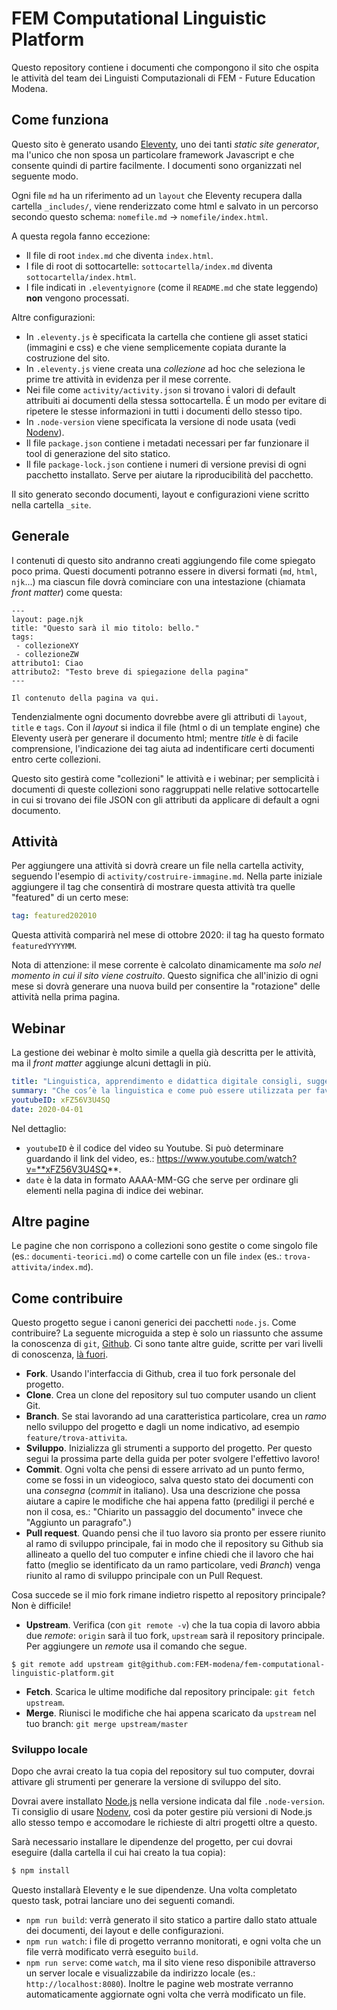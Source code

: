 # FEM Computational Linguistic Platform
Questo repository contiene i documenti che compongono il sito che ospita le attività del team dei Linguisti Computazionali di FEM - Future Education Modena.

## Come funziona
Questo sito è generato usando [Eleventy](https://www.11ty.dev/), uno dei tanti *static site generator*, ma l'unico che non sposa un particolare framework Javascript e che consente quindi di partire facilmente. I documenti sono organizzati nel seguente modo.

Ogni file `md` ha un riferimento ad un `layout` che Eleventy recupera dalla cartella `_includes/`, viene renderizzato come html e salvato in un percorso secondo questo schema: `nomefile.md` -> `nomefile/index.html`.

A questa regola fanno eccezione:
- Il file di root `index.md` che diventa `index.html`.
- I file di root di sottocartelle: `sottocartella/index.md` diventa `sottocartella/index.html`.
- I file indicati in `.eleventyignore` (come il `README.md` che state leggendo) **non** vengono processati.

Altre configurazioni:
- In `.eleventy.js` è specificata la cartella che contiene gli asset statici (immagini e css) e che viene semplicemente copiata durante la costruzione del sito.
- In `.eleventy.js` viene creata una *collezione* ad hoc che seleziona le prime tre attività in evidenza per il mese corrente.
- Nei file come `activity/activity.json` si trovano i valori di default attribuiti ai documenti della stessa sottocartella. É un modo per evitare di ripetere le stesse informazioni in tutti i documenti dello stesso tipo.
- In `.node-version` viene specificata la versione di node usata (vedi [Nodenv](https://github.com/nodenv/nodenv)).
- Il file `package.json` contiene i metadati necessari per far funzionare il tool di generazione del sito statico.
- Il file `package-lock.json` contiene i numeri di versione previsi di ogni pacchetto installato. Serve per aiutare la riproducibilità del pacchetto.

Il sito generato secondo documenti, layout e configurazioni viene scritto nella cartella `_site`.

## Generale
I contenuti di questo sito andranno creati aggiungendo file come spiegato poco prima. Questi documenti potranno essere in diversi formati (`md`, `html`, `njk`...) ma ciascun file dovrà cominciare con una intestazione (chiamata *front matter*) come questa:
```
---
layout: page.njk
title: "Questo sarà il mio titolo: bello."
tags: 
 - collezioneXY
 - collezioneZW
attributo1: Ciao
attributo2: "Testo breve di spiegazione della pagina"
---

Il contenuto della pagina va qui.
```
Tendenzialmente ogni documento dovrebbe avere gli attributi di `layout`, `title` e `tags`. Con il *layout* si indica il file (html o di un template engine) che Eleventy userà per generare il documento html; mentre *title* è di facile comprensione, l'indicazione dei tag aiuta ad indentificare certi documenti entro certe collezioni.

Questo sito gestirà come "collezioni" le attività e i webinar; per semplicità i documenti di queste collezioni sono raggruppati nelle relative sottocartelle in cui si trovano dei file JSON con gli attributi da applicare di default a ogni documento.

## Attività
Per aggiungere una attività si dovrà creare un file nella cartella activity, seguendo l'esempio di `activity/costruire-immagine.md`. Nella parte iniziale aggiungere il tag che consentirà di mostrare questa attività tra quelle "featured" di un certo mese:
```yaml
tag: featured202010
```
Questa attività comparirà nel mese di ottobre 2020: il tag ha questo formato `featuredYYYYMM`. 

Nota di attenzione: il mese corrente è calcolato dinamicamente ma *solo nel momento in cui il sito viene costruito*. Questo significa che all'inizio di ogni mese si dovrà generare una nuova build per consentire la "rotazione" delle attività nella prima pagina.

## Webinar
La gestione dei webinar è molto simile a quella già descritta per le attività, ma il *front matter* aggiunge alcuni dettagli in più.
```yaml
title: "Linguistica, apprendimento e didattica digitale consigli, suggerimenti e buone pratiche"
summary: "Che cos’è la linguistica e come può essere utilizzata per favorire l’apprendimento? Durante questa chiacchierata con i linguisti del FEM, Matteo Di Cristofaro, Giulia Berardinelli e Francesca Mangialardo, scopriremo come teorie, metodi e strumenti propri della linguistica (computazionale) possano risolvere problemi reali e fornire supporto in ambito didattico."
youtubeID: xFZ56V3U4SQ
date: 2020-04-01
```
Nel dettaglio:
 - `youtubeID` è il codice del video su Youtube. Si può determinare guardando il link del video, es.: https://www.youtube.com/watch?v=**xFZ56V3U4SQ**.
 - `date` è la data in formato AAAA-MM-GG che serve per ordinare gli elementi nella pagina di indice dei webinar.

## Altre pagine
Le pagine che non corrispono a collezioni sono gestite o come singolo file (es.: `documenti-teorici.md`) o come cartelle con un file `index` (es.: `trova-attivita/index.md`). 

## Come contribuire

Questo progetto segue i canoni generici dei pacchetti `node.js`. Come contribuire? La seguente microguida a step è solo un riassunto che assume la conoscenza di `git`, [Github](https://www.github.com). Ci sono tante altre guide, scritte per vari livelli di conoscenza, [là fuori](https://duckduckgo.com/?q=how+to+contribute+on+a+git+project).
- **Fork**. Usando l'interfaccia di Github, crea il tuo fork personale del progetto.
- **Clone**. Crea un clone del repository sul tuo computer usando un client Git.
- **Branch**. Se stai lavorando ad una caratteristica particolare, crea un *ramo* nello sviluppo del progetto e dagli un nome indicativo, ad esempio `feature/trova-attivita`.
- **Sviluppo**. Inizializza gli strumenti a supporto del progetto. Per questo segui la prossima parte della guida per poter svolgere l'effettivo lavoro!
- **Commit**. Ogni volta che pensi di essere arrivato ad un punto fermo, come se fossi in un videogioco, salva questo stato dei documenti con una *consegna* (*commit* in italiano). Usa una descrizione che possa aiutare a capire le modifiche che hai appena fatto (prediligi il perché e non il cosa, es.: "Chiarito un passaggio del documento" invece che "Aggiunto un paragrafo".)
- **Pull request**. Quando pensi che il tuo lavoro sia pronto per essere riunito al ramo di sviluppo principale, fai in modo che il repository su Github sia allineato a quello del tuo computer e infine chiedi che il lavoro che hai fatto (meglio se identificato da un ramo particolare, vedi *Branch*) venga riunito al ramo di sviluppo principale con un Pull Request.

Cosa succede se il mio fork rimane indietro rispetto al repository principale? Non è difficile!
- **Upstream**. Verifica (con `git remote -v`) che la tua copia di lavoro abbia due *remote*: `origin` sarà il tuo fork, `upstream` sarà il repository principale. Per aggiungere un *remote* usa il comando che segue.
```
$ git remote add upstream git@github.com:FEM-modena/fem-computational-linguistic-platform.git
```
- **Fetch**. Scarica le ultime modifiche dal repository principale: `git fetch upstream`.
- **Merge**. Riunisci le modifiche che hai appena scaricato da `upstream` nel tuo branch: `git merge upstream/master`

### Sviluppo locale
Dopo che avrai creato la tua copia del repository sul tuo computer, dovrai attivare gli strumenti per generare la versione di sviluppo del sito.

Dovrai avere installato [Node.js](https://nodejs.org/) nella versione indicata dal file `.node-version`. Ti consiglio di usare [Nodenv](https://github.com/nodenv/nodenv), così da poter gestire più versioni di Node.js allo stesso tempo e accomodare le richieste di altri progetti oltre a questo.

Sarà necessario installare le dipendenze del progetto, per cui dovrai eseguire (dalla cartella il cui hai creato la tua copia):
```bash
$ npm install
```

Questo installarà Eleventy e le sue dipendenze. Una volta completato questo task, potrai lanciare uno dei seguenti comandi.
- `npm run build`: verrà generato il sito statico a partire dallo stato attuale dei documenti, dei layout e delle configurazioni.
- `npm run watch`: i file di progetto verranno monitorati, e ogni volta che un file verrà modificato verrà eseguito `build`.
- `npm run serve`: come `watch`, ma il sito viene reso disponibile attraverso un server locale e visualizzabile da indirizzo locale (es.: `http://localhost:8080`). Inoltre le pagine web mostrate verranno automaticamente aggiornate ogni volta che verrà modificato un file.


